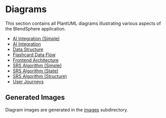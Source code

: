 # Diagrams

This section contains all PlantUML diagrams illustrating various aspects of the BlendSphere application.

- [AI Integration (Simple)](./ai-integration-simple.puml)
- [AI Integration](./ai-integration.puml)
- [Data Structure](./data-structure.puml)
- [Flashcard Data Flow](./flashcard-data-flow.puml)
- [Frontend Architecture](./frontend-architecture.puml)
- [SRS Algorithm (Simple)](./srs-algorithm-simple.puml)
- [SRS Algorithm (State)](./srs-algorithm-state.puml)
- [SRS Algorithm (Structure)](./srs-algorithm-structure.puml)
- [User Journeys](./user-journeys.puml)

## Generated Images

Diagram images are generated in the [images](./images/) subdirectory.
